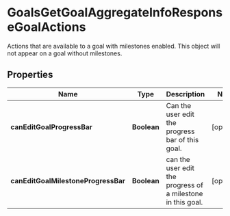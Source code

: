 

# GoalsGetGoalAggregateInfoResponseGoalActions

Actions that are available to a goal with milestones enabled. This object will not appear on a goal without milestones.

## Properties

| Name | Type | Description | Notes |
|------------ | ------------- | ------------- | -------------|
|**canEditGoalProgressBar** | **Boolean** | Can the user edit the progress bar of this goal. |  [optional] |
|**canEditGoalMilestoneProgressBar** | **Boolean** | can the user edit the progress of a milestone in this goal. |  [optional] |



